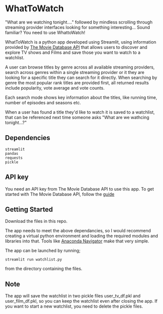 # WhatToWatch

"What are we watching tonight...." followed by mindless scrolling through streaming provider interfaces looking for something interesting...  Sound familiar?  You need to use WhattoWatch!

WhatToWatch is a python app developed using Streamlit, using information provided by [The Movie Database API](https://www.themoviedb.org/) that allows users to discover and explore TV shows and Films and save those you want to watch to a watchlist.

A user can browse titles by genre across all available streaming providers, search across genres within a single streaming provider or it they are looking for a specific title they can search for it directly.  When searching by genre the most popular rank titles are provided first, all returned results include popularity, vote average and vote counts. 

Each search mode shows key information about the titles, like running time, number of episodes and seasons etc.

When a user has found a title they'd like to watch it is saved to a watchlist, that can be referenced next time someone asks "What are we wathcing tonight...?"

## Dependencies

    streamlit
    pandas
    requests
    pickle

## API key

You need an API key from The Movie Database API to use this app. To get started with The Movie Database API, follow the [guide](https://developers.themoviedb.org/3/getting-started/introduction)

## Getting Started

Download the files in this repo.

The app needs to meet the above dependancies, so I would recommend creating a virtual python environment and loading the required modules and libraries into that.  Tools like [Anaconda Navigator](https://docs.anaconda.com/navigator/index.html) make that very simple.

The app can be launched by running;

    streamlit run watchlist.py 
    
from the directory containing the files.




## Note

The app will save the watchlist in two pickle files user_tv_df.pkl and user_film_df.pkl, so you can keep the watchlist even after closing the app. If you want to start a new watchlist, you need to delete the pickle files.
